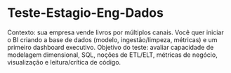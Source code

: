 # Teste-Estagio-Eng-Dados
Contexto: sua empresa vende livros por múltiplos canais. Você quer iniciar o BI criando a base de dados (modelo, ingestão/limpeza, métricas) e um primeiro dashboard executivo.  Objetivo do teste: avaliar capacidade de modelagem dimensional, SQL, noções de ETL/ELT, métricas de negócio, visualização e leitura/crítica de código.
